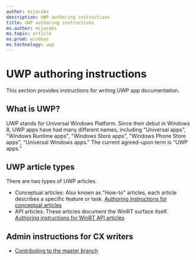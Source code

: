 ```yaml
---
author: mijacobs
description: UWP authoring instructions
title: UWP authoring instructions
ms.author: mijacobs
ms.topic: article
ms.prod: windows
ms.technology: uwp
---
```

# UWP authoring instructions

This section provides instructions for writing UWP app documentation.

## What is UWP?
UWP stands for Universal Windows Platform. Since their debut in Windows 8, UWP apps have had many different names, including "Universal apps", "Windows Runtime apps", "Windows Store apps", "Windows Phone Store apps", "Universal Windows apps." The current agreed-upon term is "UWP apps."

## UWP article types
There are two types of UWP articles:
* Conceptual articles: Also known as "How-to" articles, each article describes a specific feature or task. [Authoring instructions for conceptual articles](conceptual/index.md)
* API articles: These articles document the WinRT surface itself. [Authoring instructions for WinRT API articles](winrt-api/index.md)

## Admin instructions for CX writers

* [Contributing to the master branch](writer-guidance/contributing-to-master.md)